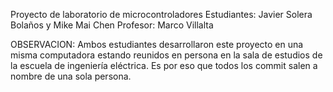 Proyecto de laboratorio de microcontroladores
Estudiantes: Javier Solera Bolaños y Mike Mai Chen
Profesor: Marco Villalta

OBSERVACION: Ambos estudiantes desarrollaron este proyecto en una misma computadora estando reunidos en persona en la sala de estudios de la escuela de ingeniería eléctrica. Es por eso que todos los commit salen a nombre de una sola persona.
